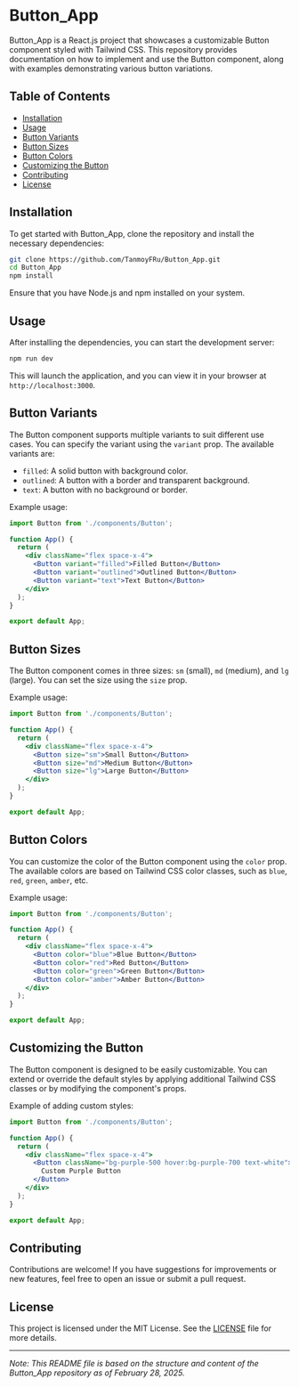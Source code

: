 # Button_App

Button_App is a React.js project that showcases a customizable Button component styled with Tailwind CSS. This repository provides documentation on how to implement and use the Button component, along with examples demonstrating various button variations.

## Table of Contents

- [Installation](#installation)
- [Usage](#usage)
- [Button Variants](#button-variants)
- [Button Sizes](#button-sizes)
- [Button Colors](#button-colors)
- [Customizing the Button](#customizing-the-button)
- [Contributing](#contributing)
- [License](#license)

## Installation

To get started with Button_App, clone the repository and install the necessary dependencies:

```bash
git clone https://github.com/TanmoyFRu/Button_App.git
cd Button_App
npm install
```

Ensure that you have Node.js and npm installed on your system.

## Usage

After installing the dependencies, you can start the development server:

```bash
npm run dev
```

This will launch the application, and you can view it in your browser at `http://localhost:3000`.

## Button Variants

The Button component supports multiple variants to suit different use cases. You can specify the variant using the `variant` prop. The available variants are:

- `filled`: A solid button with background color.
- `outlined`: A button with a border and transparent background.
- `text`: A button with no background or border.

Example usage:

```jsx
import Button from './components/Button';

function App() {
  return (
    <div className="flex space-x-4">
      <Button variant="filled">Filled Button</Button>
      <Button variant="outlined">Outlined Button</Button>
      <Button variant="text">Text Button</Button>
    </div>
  );
}

export default App;
```

## Button Sizes

The Button component comes in three sizes: `sm` (small), `md` (medium), and `lg` (large). You can set the size using the `size` prop.

Example usage:

```jsx
import Button from './components/Button';

function App() {
  return (
    <div className="flex space-x-4">
      <Button size="sm">Small Button</Button>
      <Button size="md">Medium Button</Button>
      <Button size="lg">Large Button</Button>
    </div>
  );
}

export default App;
```

## Button Colors

You can customize the color of the Button component using the `color` prop. The available colors are based on Tailwind CSS color classes, such as `blue`, `red`, `green`, `amber`, etc.

Example usage:

```jsx
import Button from './components/Button';

function App() {
  return (
    <div className="flex space-x-4">
      <Button color="blue">Blue Button</Button>
      <Button color="red">Red Button</Button>
      <Button color="green">Green Button</Button>
      <Button color="amber">Amber Button</Button>
    </div>
  );
}

export default App;
```

## Customizing the Button

The Button component is designed to be easily customizable. You can extend or override the default styles by applying additional Tailwind CSS classes or by modifying the component's props.

Example of adding custom styles:

```jsx
import Button from './components/Button';

function App() {
  return (
    <div className="flex space-x-4">
      <Button className="bg-purple-500 hover:bg-purple-700 text-white">
        Custom Purple Button
      </Button>
    </div>
  );
}

export default App;
```

## Contributing

Contributions are welcome! If you have suggestions for improvements or new features, feel free to open an issue or submit a pull request.

## License

This project is licensed under the MIT License. See the [LICENSE](LICENSE) file for more details.

---

*Note: This README file is based on the structure and content of the Button_App repository as of February 28, 2025.*

